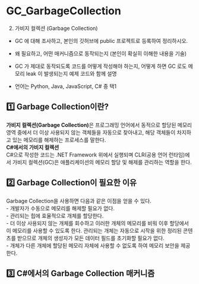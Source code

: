 # GC_GarbageCollection

2. 가비지 컬렉션 (Garbage Collection)
- GC 에 대해 조사하고, 본인의 깃허브에 public 프로젝트로 등록하여 정리하시오.

- 왜 필요하고, 어떤 매커니즘으로 동작되는지 (본인이 확실히 이해한 내용을 기술)

- GC 가 제대로 동작되도록 코드를 어떻게 작성해야 하는지, 어떻게 하면 GC 로도 메모리 leak 이 발생되는지 예제 코드와 함께 설명

- 언어는 Python, Java, JavaScript, C# 중 택1

<h2>1️⃣ Garbage Collection이란? </h2>
<b>가비지 컬렉션(Garbage Collection)</b>은 프로그래밍 언어에서 동적으로 할당된 메모리 영역 중에서 더 이상 사용되지 않는 객체들을 자동으로 찾아내고, 해당 객체들이 차지하고 있는 메모리를 해제하는 프로세스를 말한다.<br>
<b>C#에서의 가비지 컬렉션</b><br>
C#으로 작성한 코드는 .NET Framework 위에서 실행되며 CLR(공용 언어 런타임)에서 가비지 컬렉션(GC)은 애플리케이션의 메모리 할당 및 해제를 관리하는 역할을 한다.<br>

<h2>2️⃣ Garbage Collection이 필요한 이유 </h2>
Garbage Collection을 사용하면 다음과 같은 이점을 얻을 수 있다.<br>
 - 개발자가 수동으로 메모리를 해제할 필요가 없다.<br>
 - 관리되는 힙에 효율적으로 개체를 할당한다.<br>
 - 더 이상 사용되지 않는 개체를 회수하고 이러한 개체의 메모리를 비워 이후 할당에서 이 메모리를 사용할 수 있도록 한다. 관리되는 개체는 자동으로 시작을 위한 정리된 콘텐츠를 받으므로 개체의 생성자가 모든 데이터 필드를 초기화할 필요가 없다.<br>
 - 개체가 다른 개체에 할당된 메모리 자체에 사용할 수 없도록 하여 메모리 보안을 제공한다.<br>

<h2>3️⃣ C#에서의 Garbage Collection 매커니즘</h2>
